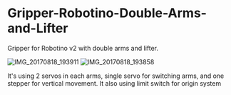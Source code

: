 # Gripper-Robotino-Double-Arms-and-Lifter
Gripper for Robotino v2 with double arms and lifter.

![IMG_20170818_193911](https://user-images.githubusercontent.com/51043477/72821801-9c6dd180-3ca3-11ea-909f-06da35f6c18c.jpg)
![IMG_20170818_193858](https://user-images.githubusercontent.com/51043477/72821827-a42d7600-3ca3-11ea-9b72-a7d46955fef1.jpg)

It's using 2 servos in each arms, single servo for switching arms, and one stepper for vertical movement. It also using limit switch for origin system
